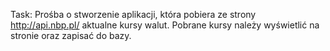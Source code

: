 Task:
Prośba o stworzenie aplikacji, która pobiera ze strony http://api.nbp.pl/ aktualne kursy walut. 
Pobrane kursy należy wyświetlić na stronie oraz zapisać do bazy.

